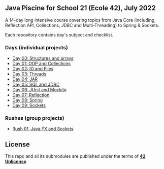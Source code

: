 ## Java Piscine for School 21 (Ecole 42), July 2022

A 14-day long intensive course covering topics from Java Core (including, Reflection API, Collections, JDBC and Multi-Threading) to Spring & Sockets.

Each repository contains day's subject and checklist.

### Days (individual projects)
* [Day 00: Structures and arrays](https://github.com/bendordie/Java_Intensive_Course/tree/main/day00)
* [Day 01: OOP and Collections](https://github.com/bendordie/Java_Intensive_Course/tree/main/day01)
* [Day 02: IO and Files](https://github.com/bendordie/Java_Intensive_Course/tree/main/day02)
* [Day 03: Threads](https://github.com/bendordie/Java_Intensive_Course/tree/main/day03/src)
* [Day 04: JAR](https://github.com/bendordie/Java_Intensive_Course/tree/main/day04)
* [Day 05: SQL and JDBC](https://github.com/bendordie/Java_Intensive_Course/tree/main/day05)
* [Day 06: JUnit and Mockito](https://github.com/bendordie/Java_Intensive_Course/tree/main/day06)
* [Day 07: Reflection](https://github.com/bendordie/Java_Intensive_Course/tree/main/day07/ex00/src)
* [Day 08: Spring](https://github.com/bendordie/Java_Intensive_Course/tree/main/day08)
* [Day 09: Sockets](https://github.com/bendordie/Java_Intensive_Course/tree/main/day09)
### Rushes (group projects)
* [Rush 01: Java FX and Sockets](https://github.com/bendordie/Java_Intensive_Course/tree/main/rush01)


## License
This repo and all its submodules are published under the terms of **[42 Unlicense](https://github.com/gcamerli/42unlicense)**.
